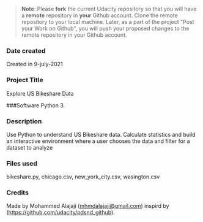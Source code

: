 >**Note**: Please **fork** the current Udacity repository so that you will have a **remote** repository in **your** Github account. Clone the remote repository to your local machine. Later, as a part of the project "Post your Work on Github", you will push your proposed changes to the remote repository in your Github account.

### Date created
Created in 9-july-2021

### Project Title
Explore US Bikeshare Data

###Software
Python 3.

### Description
Use Python to understand US Bikeshare data. Calculate statistics and build an interactive environment where a user chooses the data and filter for a dataset to analyze

### Files used
bikeshare.py, chicago.csv, new_york_city.csv, wasington.csv

### Credits
Made by Mohammed Alajaji (mhmdalajaji@gmail.com) inspird by (https://github.com/udacity/pdsnd_github).
